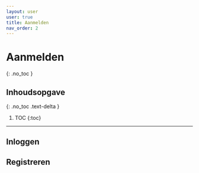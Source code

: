 ```yaml
---
layout: user
user: true
title: Aanmelden
nav_order: 2
---
```


# Aanmelden
{: .no_toc }

## Inhoudsopgave
{: .no_toc .text-delta }

1. TOC
{:toc}

---

## Inloggen
## Registreren
